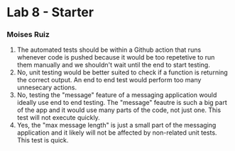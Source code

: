 # Lab 8 - Starter
### Moises Ruiz
1. The automated tests should be within a Github action that runs whenever code is pushed because it would be too repetetive to run them manually and we shouldn't wait until the end to start testing.
2. No, unit testing would be better suited to check if a function is returning the correct output. An end to end test would perform too many unnesecary actions.
3. No, testing the "message" feature of a messaging application would ideally use end to end testing. The "message" feautre is such a big part of the app and it would use many parts of the code, not just one. This test will not execute quickly.
4. Yes, the "max message length" is just a small part of the messaging application and it likely will not be affected by non-related unit tests. This test is quick.
